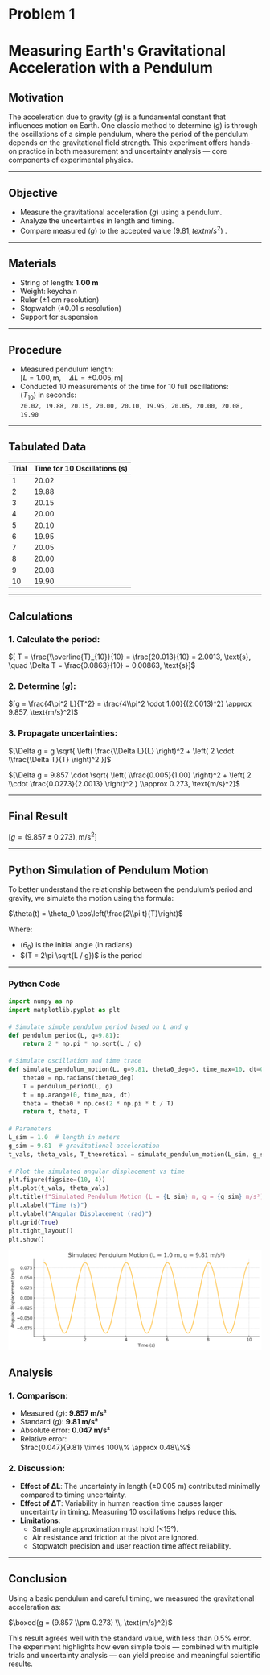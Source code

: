 # Problem 1

# Measuring Earth's Gravitational Acceleration with a Pendulum

## Motivation

The acceleration due to gravity $(g)$ is a fundamental constant that influences motion on Earth. One classic method to determine $(g)$ is through the oscillations of a simple pendulum, where the period of the pendulum depends on the gravitational field strength. This experiment offers hands-on practice in both measurement and uncertainty analysis — core components of experimental physics.

---

## Objective

- Measure the gravitational acceleration $(g)$ using a pendulum.
- Analyze the uncertainties in length and timing.
- Compare measured $(g)$ to the accepted value $(9.81 , text{m/s}^2)$ .

---

## Materials

- String of length: **1.00 m**
- Weight: keychain
- Ruler (±1 cm resolution)
- Stopwatch (±0.01 s resolution)
- Support for suspension

---

## Procedure

- Measured pendulum length:  
  $[
  L = 1.00 , \text{m}, \quad \Delta L = \pm 0.005, \text{m}]$
- Conducted 10 measurements of the time for 10 full oscillations:  
  $( T_{10} )$ in seconds:  
  `20.02, 19.88, 20.15, 20.00, 20.10, 19.95, 20.05, 20.00, 20.08, 19.90`

---

## Tabulated Data

| Trial | Time for 10 Oscillations (s) |
| ----- | ---------------------------- |
| 1     | 20.02                        |
| 2     | 19.88                        |
| 3     | 20.15                        |
| 4     | 20.00                        |
| 5     | 20.10                        |
| 6     | 19.95                        |
| 7     | 20.05                        |
| 8     | 20.00                        |
| 9     | 20.08                        |
| 10    | 19.90                        |

---

## Calculations

### 1. Calculate the period:

$[
T = \frac{\\overline{T}_{10}}{10} = \frac{20.013}{10} = 2.0013, \text{s}, \quad \Delta T = \frac{0.0863}{10} = 0.00863, \text{s}]$

### 2. Determine $(g)$:

$[g = \frac{4\pi^2 L}{T^2} = \frac{4\\pi^2 \cdot 1.00}{(2.0013)^2} \approx 9.857, \text{m/s}^2]$

### 3. Propagate uncertainties:

$[\Delta g = g \sqrt{ \left( \frac{\\Delta L}{L} \right)^2 + \left( 2 \cdot \\frac{\Delta T}{T} \right)^2 }]$

$[\Delta g = 9.857 \cdot \sqrt{ \left( \\frac{0.005}{1.00} \right)^2 + \left( 2 \\cdot \frac{0.0273}{2.0013} \right)^2 } \\approx 0.273, \text{m/s}^2]$

---

## Final Result

$[g = (9.857 \pm 0.273), \text{m/s}^2]$

---

## Python Simulation of Pendulum Motion

To better understand the relationship between the pendulum’s period and gravity, we simulate the motion using the formula:

$\theta(t) = \theta_0 \cos\left(\frac{2\\pi t}{T}\right)$

Where:

- $(\theta_0)$ is the initial angle (in radians)
- $(T = 2\pi \sqrt{L / g})$ is the period

---

### Python Code

```python
import numpy as np
import matplotlib.pyplot as plt

# Simulate simple pendulum period based on L and g
def pendulum_period(L, g=9.81):
    return 2 * np.pi * np.sqrt(L / g)

# Simulate oscillation and time trace
def simulate_pendulum_motion(L, g=9.81, theta0_deg=5, time_max=10, dt=0.01):
    theta0 = np.radians(theta0_deg)
    T = pendulum_period(L, g)
    t = np.arange(0, time_max, dt)
    theta = theta0 * np.cos(2 * np.pi * t / T)
    return t, theta, T

# Parameters
L_sim = 1.0  # length in meters
g_sim = 9.81  # gravitational acceleration
t_vals, theta_vals, T_theoretical = simulate_pendulum_motion(L_sim, g_sim)

# Plot the simulated angular displacement vs time
plt.figure(figsize=(10, 4))
plt.plot(t_vals, theta_vals)
plt.title(f"Simulated Pendulum Motion (L = {L_sim} m, g = {g_sim} m/s²)")
plt.xlabel("Time (s)")
plt.ylabel("Angular Displacement (rad)")
plt.grid(True)
plt.tight_layout()
plt.show()
```

![Output](Simulated%20pendulum.png)

## Analysis

### 1. Comparison:

- Measured $(g)$: **9.857 m/s²**
- Standard $(g)$: **9.81 m/s²**
- Absolute error: **0.047 m/s²**
- Relative error:  
  $frac{0.047}{9.81} \times 100\\% \approx 0.48\\%$

### 2. Discussion:

- **Effect of ΔL**: The uncertainty in length (±0.005 m) contributed minimally compared to timing uncertainty.
- **Effect of ΔT**: Variability in human reaction time causes larger uncertainty in timing. Measuring 10 oscillations helps reduce this.
- **Limitations**:
  - Small angle approximation must hold (<15°).
  - Air resistance and friction at the pivot are ignored.
  - Stopwatch precision and user reaction time affect reliability.

---

## Conclusion

Using a basic pendulum and careful timing, we measured the gravitational acceleration as:

$\boxed{g = (9.857 \\pm 0.273) \\, \text{m/s}^2}$

This result agrees well with the standard value, with less than 0.5% error. The experiment highlights how even simple tools — combined with multiple trials and uncertainty analysis — can yield precise and meaningful scientific results.
